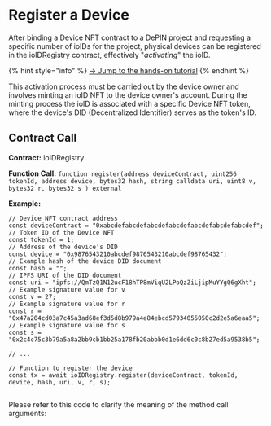# Register a Device

After binding a Device NFT contract to a DePIN project and requesting a specific number of ioIDs for the project, physical devices can be registered in the ioIDRegistry contract, effectively "_activating_" the ioID.&#x20;

{% hint style="info" %}
[→ Jump to the hands-on tutorial](../../ioconnect-hardware-sdk/build-with-ioconnect/)
{% endhint %}

This activation process must be carried out by the device owner and involves minting an ioID NFT to the device owner's account. During the minting process the ioID is associated with a specific Device NFT token, where the device's DID (Decentralized Identifier) serves as the token's ID.&#x20;

## Contract Call

**Contract:** ioIDRegistry

**Function Call:** `function register(address deviceContract, uint256 tokenId, address device, bytes32 hash, string calldata uri, uint8 v, bytes32 r, bytes32 s ) external`

**Example:**

```solidity
// Device NFT contract address
const deviceContract = "0xabcdefabcdefabcdefabcdefabcdefabcdefabcdef"; 
// Token ID of the Device NFT
const tokenId = 1; 
// Address of the device's DID
const device = "0x9876543210abcdef9876543210abcdef98765432"; 
// Example hash of the device DID document
const hash = ""; 
// IPFS URI of the DID document
const uri = "ipfs://QmTzQ1N12ucF18hTP8mViqU2LPoQzZiLjipMuYYgQ6gXht"; 
// Example signature value for v
const v = 27; 
// Example signature value for r
const r = "0x47a204cd03a7c45a3ad68ef3d5d8b979a4e84ebcd57934055050c2d2e5a6eaa5"; 
// Example signature value for s
const s = "0x2c4c75c3b79a5a8a2bb9cb1bb25a178fb20abbb0d1e6dd6c0c8b27ed5a9538b5"; 

// ...

// Function to register the device
const tx = await ioIDRegistry.register(deviceContract, tokenId, device, hash, uri, v, r, s);
        
```

Please refer to this code to clarify the meaning of the method call arguments:

